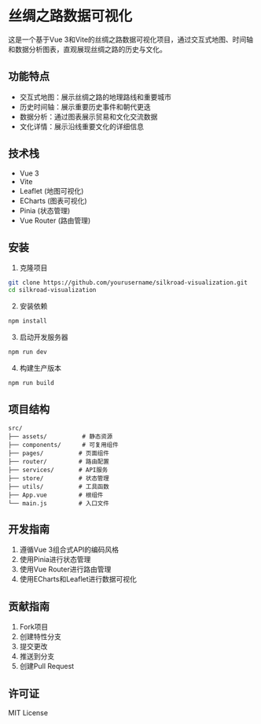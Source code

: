 # 丝绸之路数据可视化

这是一个基于Vue 3和Vite的丝绸之路数据可视化项目，通过交互式地图、时间轴和数据分析图表，直观展现丝绸之路的历史与文化。

## 功能特点

- 交互式地图：展示丝绸之路的地理路线和重要城市
- 历史时间轴：展示重要历史事件和朝代更迭
- 数据分析：通过图表展示贸易和文化交流数据
- 文化详情：展示沿线重要文化的详细信息

## 技术栈

- Vue 3
- Vite
- Leaflet (地图可视化)
- ECharts (图表可视化)
- Pinia (状态管理)
- Vue Router (路由管理)

## 安装

1. 克隆项目
```bash
git clone https://github.com/yourusername/silkroad-visualization.git
cd silkroad-visualization
```

2. 安装依赖
```bash
npm install
```

3. 启动开发服务器
```bash
npm run dev
```

4. 构建生产版本
```bash
npm run build
```

## 项目结构

```
src/
├── assets/          # 静态资源
├── components/      # 可复用组件
├── pages/          # 页面组件
├── router/         # 路由配置
├── services/       # API服务
├── store/          # 状态管理
├── utils/          # 工具函数
├── App.vue         # 根组件
└── main.js         # 入口文件
```

## 开发指南

1. 遵循Vue 3组合式API的编码风格
2. 使用Pinia进行状态管理
3. 使用Vue Router进行路由管理
4. 使用ECharts和Leaflet进行数据可视化

## 贡献指南

1. Fork项目
2. 创建特性分支
3. 提交更改
4. 推送到分支
5. 创建Pull Request

## 许可证

MIT License 